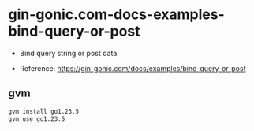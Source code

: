 # gin-gonic.com-docs-examples-bind-query-or-post

- Bind query string or post data

- Reference: https://gin-gonic.com/docs/examples/bind-query-or-post

## gvm

```sh
gvm install go1.23.5
gvm use go1.23.5
```
